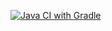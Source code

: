 [![Java CI with Gradle](https://github.com/halestormik/AQA.SQL/actions/workflows/gradle.yml/badge.svg)](https://github.com/halestormik/AQA.SQL/actions/workflows/gradle.yml)
